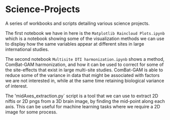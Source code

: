 # Science-Projects
A series of workbooks and scripts detailing various science projects.

The first notebook we have in here is the `Matplotlib Raincloud Plots.ipynb` which is a notebook showing some of the visualization methods we can use to display how the same variables appear at different sites in large international studies.

The second notebook `Multisite DTI harmonization.ipynb` shows a method, ComBat-GAM harmonization, and how it can be used to correct for some of the site-effects that exist in large multi-site studies. ComBat-GAM is able to reduce some of the variance in data that might be associated with factors we are not interested in, while at the same time retaining biological variance of interest.

The 'midAxes_extraction.py` script is a tool that we can use to extract 2D niftis or 2D pngs from a 3D brain image, by finding the mid-point along each axis. This can be useful for machine learning tasks where we require a 2D image for some process.
 
